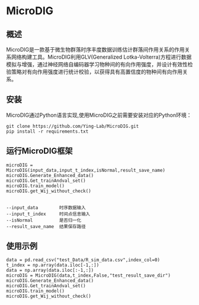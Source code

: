 # MicroDIG
## 概述
MicroDIG是一款基于微生物群落时序丰度数据训练估计群落间作用关系的作用关系网络构建工具。MicroDIG利用GLV(Generalized Lotka-Volterra)方程进行数据模拟与增强，通过神经网络自编码器学习物种间的有向作用强度，并设计有效性检验策略对有向作用强度进行统计校验，以获得具有高置信度的物种间有向作用关系。
## 安装
MicroDIG通过Python语言实现,使用MicroDIG之前需要安装对应的Python环境：
```
git clone https://github.com/Ying-Lab/MicroDIG.git
pip install -r requirements.txt
``` 

## 运行MicroDIG框架
``` 
microDIG = MicroDIG(input_data,input_t_index,isNormal,result_save_name)
microDIG.Generate_Enhanced_data()
microDIG.Get_trainAndval_set()
microDIG.train_model()
microDIG.get_Wij_without_check()


--input_data        时序数据输入
--input_t_index     时间点信息输入
--isNormal          是否归一化
--result_save_name  结果保存路径
```
## 使用示例
```
data = pd.read_csv("test_Data/R_sim_data.csv",index_col=0)
t_index = np.array(data.iloc[-1,:])
data = np.array(data.iloc[:-1,:])
microDIG = MicroDIG(data,t_index,False,"test_result_save_dir")
microDIG.Generate_Enhanced_data()
microDIG.Get_trainAndval_set()
microDIG.train_model()
microDIG.get_Wij_without_check()
```
